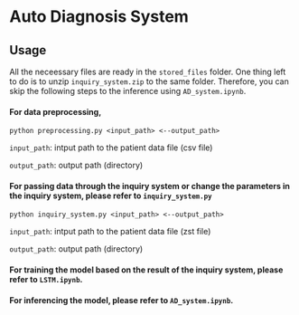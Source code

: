 # Auto Diagnosis System

## Usage
All the neceessary files are ready in the `stored_files` folder. One thing left to do is to unzip `inquiry_system.zip` to the same folder. 
Therefore, you can skip the following steps to the inference using `AD_system.ipynb`.

#### For data preprocessing,
```
python preprocessing.py <input_path> <--output_path>
```
`input_path`: intput path to the patient data file (csv file)

`output_path`: output path (directory)

#### For passing data through the inquiry system or change the parameters in the inquiry system, please refer to `inquiry_system.py`
```
python inquiry_system.py <input_path> <--output_path>
```
`input_path`: intput path to the patient data file (zst file)

`output_path`: output path (directory)

#### For training the model based on the result of the inquiry system, please refer to `LSTM.ipynb`.

#### For inferencing the model, please refer to `AD_system.ipynb`.
